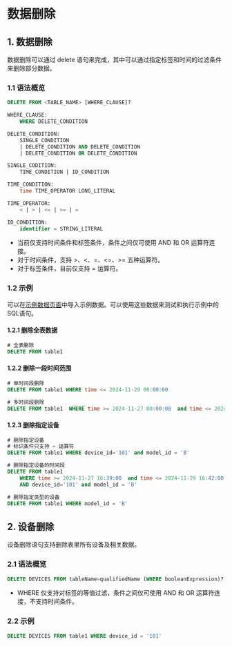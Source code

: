 <!--

    Licensed to the Apache Software Foundation (ASF) under one
    or more contributor license agreements.  See the NOTICE file
    distributed with this work for additional information
    regarding copyright ownership.  The ASF licenses this file
    to you under the Apache License, Version 2.0 (the
    "License"); you may not use this file except in compliance
    with the License.  You may obtain a copy of the License at
    
        http://www.apache.org/licenses/LICENSE-2.0
    
    Unless required by applicable law or agreed to in writing,
    software distributed under the License is distributed on an
    "AS IS" BASIS, WITHOUT WARRANTIES OR CONDITIONS OF ANY
    KIND, either express or implied.  See the License for the
    specific language governing permissions and limitations
    under the License.

-->

# 数据删除

## 1. 数据删除

数据删除可以通过 delete 语句来完成，其中可以通过指定标签和时间的过滤条件来删除部分数据。

### 1.1 语法概览

```SQL
DELETE FROM <TABLE_NAME> [WHERE_CLAUSE]?

WHERE_CLAUSE:
    WHERE DELETE_CONDITION

DELETE_CONDITION:
    SINGLE_CONDITION
    | DELETE_CONDITION AND DELETE_CONDITION
    | DELETE_CONDITION OR DELETE_CONDITION

SINGLE_CODITION:
    TIME_CONDITION | ID_CONDITION

TIME_CONDITION:
    time TIME_OPERATOR LONG_LITERAL

TIME_OPERATOR:
    < | > | <= | >= | =

ID_CONDITION:
    identifier = STRING_LITERAL
```

- 当前仅支持时间条件和标签条件，条件之间仅可使用 AND 和 OR 运算符连接。
- 对于时间条件，支持 >、<、=、<=、>= 五种运算符。
- 对于标签条件，目前仅支持 = 运算符。

### 1.2 示例

可以在[示例数据页面](../Reference/Sample-Data.md)中导入示例数据。可以使用这些数据来测试和执行示例中的SQL语句。

#### 1.2.1 删除全表数据

```SQL
# 全表删除
DELETE FROM table1
```

#### 1.2.2 删除一段时间范围

```SQL
# 单时间段删除
DELETE FROM table1 WHERE time <= 2024-11-29 00:00:00

# 多时间段删除
DELETE FROM table1  WHERE time >= 2024-11-27 00:00:00  and time <= 2024-11-29 00:00:00
```

#### 1.2.3 删除指定设备

```SQL
# 删除指定设备
# 标识条件只支持 = 运算符
DELETE FROM table1 WHERE device_id='101' and model_id = 'B'

# 删除指定设备的时间段
DELETE FROM table1 
    WHERE time >= 2024-11-27 16:39:00  and time <= 2024-11-29 16:42:00 
    AND device_id='101' and model_id = 'B'

# 删除指定类型的设备
DELETE FROM table1 WHERE model_id = 'B'
```

## 2. 设备删除

设备删除语句支持删除表里所有设备及相关数据。

### 2.1 语法概览

```SQL
DELETE DEVICES FROM tableName=qualifiedName (WHERE booleanExpression)?
```

- WHERE 仅支持对标签的等值过滤，条件之间仅可使用 AND 和 OR 运算符连接，不支持时间条件。

### 2.2 示例

```SQL
DELETE DEVICES FROM table1 WHERE device_id = '101'
```